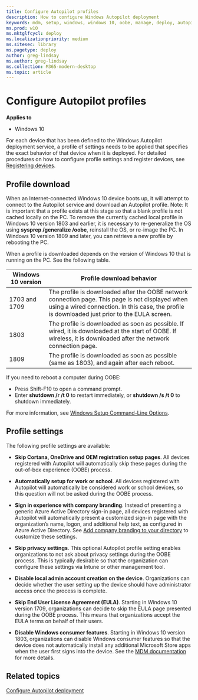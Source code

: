 ```yaml
---
title: Configure Autopilot profiles
description: How to configure Windows Autopilot deployment
keywords: mdm, setup, windows, windows 10, oobe, manage, deploy, autopilot, ztd, zero-touch, partner, msfb, intune
ms.prod: w10
ms.mktglfcycl: deploy
ms.localizationpriority: medium
ms.sitesec: library
ms.pagetype: deploy
author: greg-lindsay
ms.author: greg-lindsay
ms.collection: M365-modern-desktop
ms.topic: article
---
```



# Configure Autopilot profiles

**Applies to**

-   Windows 10

For each device that has been defined to the Windows Autopilot deployment service, a profile of settings needs to be applied that specifies the exact behavior of that device when it is deployed. For detailed procedures on how to configure profile settings and register devices, see [Registering devices](add-devices.md#registering-devices).

## Profile download

When an Internet-connected Windows 10 device boots up, it will attempt to connect to the Autopilot service and download an Autopilot profile. Note: It is important that a profile exists at this stage so that a blank profile is not cached locally on the PC. To remove the currently cached local profile in Windows 10 version 1803 and earlier, it is necessary to re-generalize the OS using **sysprep /generalize /oobe**, reinstall the OS, or re-image the PC. In Windows 10 version 1809 and later, you can retrieve a new profile by rebooting the PC.

When a profile is downloaded depends on the version of Windows 10 that is running on the PC. See the following table.

| Windows 10 version | Profile download behavior |
| --- | --- |
| 1703 and 1709 | The profile is downloaded after the OOBE network connection page. This page is not displayed when using a wired connection. In this case, the profile is downloaded just prior to the EULA screen. |
| 1803 | The profile is downloaded as soon as possible.  If wired, it is downloaded at the start of OOBE. If wireless, it is downloaded after the network connection page. |
| 1809 | The profile is downloaded as soon as possible (same as 1803), and again after each reboot. |

If you need to reboot a computer during OOBE: 
- Press Shift-F10 to open a command prompt.
- Enter **shutdown /r /t 0** to restart immediately, or **shutdown /s /t 0** to shutdown immediately.

For more information, see [Windows Setup Command-Line Options](https://docs.microsoft.com/windows-hardware/manufacture/desktop/windows-setup-command-line-options).

## Profile settings

The following profile settings are available:

-   **Skip Cortana, OneDrive and OEM registration setup pages**. All devices registered with Autopilot will automatically skip these pages during the out-of-box experience (OOBE) process.

-   **Automatically setup for work or school**. All devices registered with Autopilot will automatically be considered work or school devices, so this question will not be asked during the OOBE process.

-   **Sign in experience with company branding**. Instead of presenting a generic Azure Active Directory sign-in page, all devices registered with Autopilot will automatically present a customized sign-in page with the organization’s name, logon, and additional help text, as configured in Azure Active Directory. See [Add company branding to your directory](https://docs.microsoft.com/azure/active-directory/customize-branding#add-company-branding-to-your-directory) to customize these settings.

-   **Skip privacy settings**. This optional Autopilot profile setting enables organizations to not ask about privacy settings during the OOBE process. This is typically desirable so that the organization can configure these settings via Intune or other management tool.

-   **Disable local admin account creation on the device**. Organizations can decide whether the user setting up the device should have administrator access once the process is complete.

-   **Skip End User License Agreement (EULA)**. Starting in Windows 10 version 1709, organizations can decide to skip the EULA page presented during the OOBE process. This means that organizations accept the EULA terms on behalf of their users.

-   **Disable Windows consumer features**. Starting in Windows 10 version 1803, organizations can disable Windows consumer features so that the device does not automatically install any additional Microsoft Store apps when the user first signs into the device. See the [MDM documentation](https://docs.microsoft.com/windows/client-management/mdm/policy-csp-experience#experience-allowwindowsconsumerfeatures) for more details.

## Related topics

[Configure Autopilot deployment](configure-autopilot.md)
